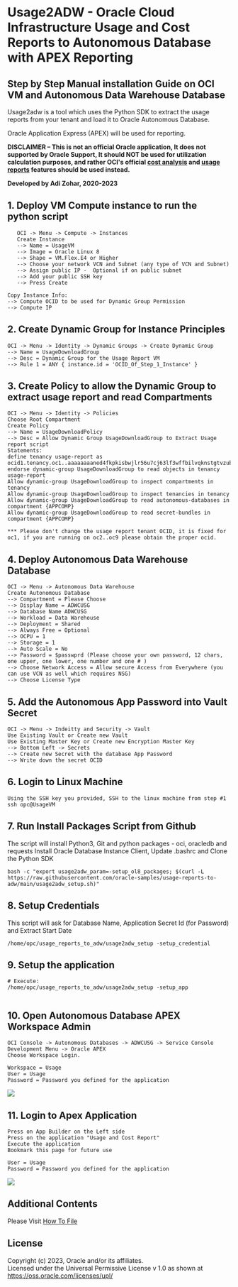 # Usage2ADW - Oracle Cloud Infrastructure Usage and Cost Reports to Autonomous Database with APEX Reporting

## Step by Step Manual installation Guide on OCI VM and Autonomous Data Warehouse Database
Usage2adw is a tool which uses the Python SDK to extract the usage reports from your tenant and load it to Oracle Autonomous Database.

Oracle Application Express (APEX) will be used for reporting.  

**DISCLAIMER – This is not an official Oracle application,  It does not supported by Oracle Support, It should NOT be used for utilization calculation purposes, and rather OCI's official 
[cost analysis](https://docs.oracle.com/en-us/iaas/Content/Billing/Concepts/costanalysisoverview.htm) 
and [usage reports](https://docs.oracle.com/en-us/iaas/Content/Billing/Concepts/usagereportsoverview.htm) features should be used instead.**

**Developed by Adi Zohar, 2020-2023**

## 1. Deploy VM Compute instance to run the python script
```
   OCI -> Menu -> Compute -> Instances
   Create Instance
   --> Name = UsageVM
   --> Image = Oracle Linux 8
   --> Shape = VM.Flex.E4 or Higher
   --> Choose your network VCN and Subnet (any type of VCN and Subnet)
   --> Assign public IP -  Optional if on public subnet
   --> Add your public SSH key
   --> Press Create
```

```
Copy Instance Info:
--> Compute OCID to be used for Dynamic Group Permission
--> Compute IP
```

## 2. Create Dynamic Group for Instance Principles

```
OCI -> Menu -> Identity -> Dynamic Groups -> Create Dynamic Group
--> Name = UsageDownloadGroup 
--> Desc = Dynamic Group for the Usage Report VM
--> Rule 1 = ANY { instance.id = 'OCID_Of_Step_1_Instance' }
```

## 3. Create Policy to allow the Dynamic Group to extract usage report and read Compartments

```
OCI -> Menu -> Identity -> Policies
Choose Root Compartment
Create Policy
--> Name = UsageDownloadPolicy
--> Desc = Allow Dynamic Group UsageDownloadGroup to Extract Usage report script
Statements:
define tenancy usage-report as ocid1.tenancy.oc1..aaaaaaaaned4fkpkisbwjlr56u7cj63lf3wffbilvqknstgtvzub7vhqkggq
endorse dynamic-group UsageDownloadGroup to read objects in tenancy usage-report
Allow dynamic-group UsageDownloadGroup to inspect compartments in tenancy
Allow dynamic-group UsageDownloadGroup to inspect tenancies in tenancy
Allow dynamic-group UsageDownloadGroup to read autonomous-databases in compartment {APPCOMP} 
Allow dynamic-group UsageDownloadGroup to read secret-bundles in compartment {APPCOMP}

*** Please don't change the usage report tenant OCID, it is fixed for oc1, if you are running on oc2..oc9 please obtain the proper ocid.
```

## 4. Deploy Autonomous Data Warehouse Database

```
OCI -> Menu -> Autonomous Data Warehouse
Create Autonomous Database
--> Compartment = Please Choose
--> Display Name = ADWCUSG
--> Database Name ADWCUSG
--> Workload = Data Warehouse
--> Deployment = Shared
--> Always Free = Optional
--> OCPU = 1
--> Storage = 1
--> Auto Scale = No
--> Password = $passwprd (Please choose your own password, 12 chars, one upper, one lower, one number and one # )
--> Choose Network Access = Allow secure Access from Everywhere (you can use VCN as well which requires NSG)
--> Choose License Type
```

## 5. Add the Autonomous App Password into Vault Secret

```
OCI -> Menu -> Indeitty and Security -> Vault
Use Existing Vault or Create new Vault
Use Existing Master Key or Create new Encryption Master Key
--> Bottom Left -> Secrets
--> Create new Secret with the database App Password
--> Write down the secret OCID
```

## 6. Login to Linux Machine

```
Using the SSH key you provided, SSH to the linux machine from step #1
ssh opc@UsageVM
```

## 7. Run Install Packages Script from Github

The script will install Python3, Git and python packages - oci, oracledb and requests
Install Oracle Database Instance Client, Update .bashrc and Clone the Python SDK

```
bash -c "export usage2adw_param=-setup_ol8_packages; $(curl -L https://raw.githubusercontent.com/oracle-samples/usage-reports-to-adw/main/usage2adw_setup.sh)"
```

## 8. Setup Credentials

This script will ask for Database Name, Application Secret Id (for Password) and Extract Start Date

```
/home/opc/usage_reports_to_adw/usage2adw_setup -setup_credential
```
   
## 9. Setup the application

```
# Execute:
/home/opc/usage_reports_to_adw/usage2adw_setup -setup_app
   
```

## 10. Open Autonomous Database APEX Workspace Admin

```
OCI Console -> Autonomous Databases -> ADWCUSG -> Service Console
Development Menu -> Oracle APEX
Choose Workspace Login.

Workspace = Usage
User = Usage
Password = Password you defined for the application
```

![](img/Image_16.png)

## 11. Login to Apex Application

```
Press on App Builder on the Left side
Press on the application "Usage and Cost Report"
Execute the application
Bookmark this page for future use

User = Usage
Password = Password you defined for the application

```

![](img/Image_30.png)


## Additional Contents
Please Visit [How To File](step_by_step_howto.md)


## License                                                                                              
                                                                                                        
Copyright (c) 2023, Oracle and/or its affiliates.                                                       
Licensed under the Universal Permissive License v 1.0 as shown at  https://oss.oracle.com/licenses/upl/ 